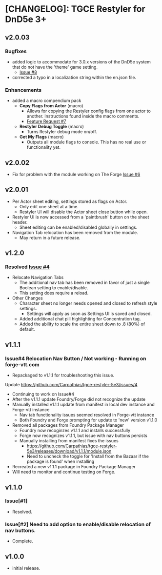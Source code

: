 # [CHANGELOG]: TGCE Restyler for DnD5e 3+
## v2.0.03
### Bugfixes

- added logic to accommodate for 3.0.x versions of the DnD5e system that do not have the 'theme' game setting. 
  - [Issue #8](https://github.com/Carpathias/tgce-restyler-5e3/issues/8)
- corrected a typo in a localization string within the en.json file. 

### Enhancements

- added a macro compendium pack
  - **Copy Flags from Actor** (macro)
    - Allows for copying the Restyler config flags from one actor to another. Instructions found inside the macro comments. 
    - [Feature Request #7](https://github.com/Carpathias/tgce-restyler-5e3/issues/7)
  - **Restyler Debug Toggle** (macro)
    - Turns Restyler debug mode on/off. 
  - **Get My Flags** (macro)
    - Outputs all module flags to console. This has no real use or functionality yet.  



## v2.0.02
- Fix for problem with the module working on The Forge [Issue #6](https://github.com/Carpathias/tgce-restyler-5e3/issues/6)

## v2.0.01
- Per Actor sheet editing, settings stored as flags on Actor.
  - Only edit one sheet at a time.
  - Restyler UI will disable the Actor sheet close button while open. 
- Restyler UI is now accessed from a 'paintbrush' button on the sheet header.
  - Sheet editing can be enabled/disabled globally in settings. 
- Navigation Tab relocation has been removed from the module.
  - May return in a future release. 

## v1.2.0
### Resolved [Issue #4](https://github.com/Carpathias/tgce-restyler-5e3/issues/4)
- Relocate Navigation Tabs
  - The additional nav tab has been removed in favor of just a single Boolean setting to enable/disable.
  - This setting does require a reload.
- Other Changes
  - Character sheet no longer needs opened and closed to refresh style settings.
    - Settings will apply as soon as Settings UI is saved and closed. 
  - Added additional chat pill highlighting for Concentration tag.
  - Added the ability to scale the entire sheet down to .8 (80%) of default.

## v1.1.1
### Issue#4 Relocation Nav Button / Not working - Running on forge-vtt.com
- Repackaged to v1.1.1 for troubleshooting this issue.

Update
https://github.com/Carpathias/tgce-restyler-5e3/issues/4
- Continuing to work on Issue#4
- After the v1.1.1 update Foundry/Forge did not recognize the update
- Manually installed v1.1.1 update from manifest in local dev instance and Forge-vtt instance
  - Nav tab functionality issues seemed resolved in Forge-vtt instance
  - Both Foundry and Forge prompting for update to 'new' version v1.1.0
- Removed all packages from Foundry Package Manager
  - Foundry now recoginzes v1.1.1 and installs successfully
  - Forge now recognizes v1.1.1, but issue with nav buttons persists
  - Manually installing from manifest fixes the issues
    - https://github.com/Carpathias/tgce-restyler-5e3/releases/download/v1.1.1/module.json
    - Need to uncheck the toggle for 'Install from the Bazaar if the package is found' when installing
- Recreated a new v1.1.1 package in Foundry Package Manager
- Will need to monitor and continue testing on Forge. 

## v1.1.0
### Issue[#1] 
- Resolved.
  
### Issue[#2] Need to add option to enable/disable relocation of nav buttons.
- Complete. 

## v1.0.0
- initial release.
